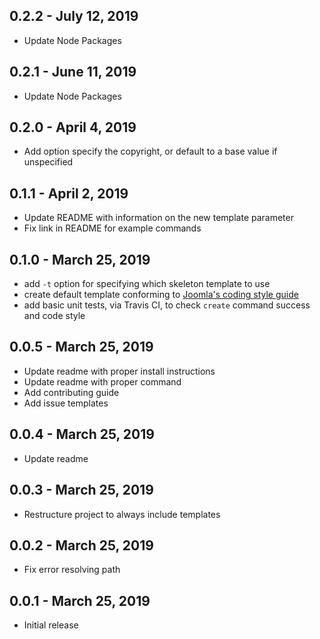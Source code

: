 ## 0.2.2 - July 12, 2019
- Update Node Packages

## 0.2.1 - June 11, 2019
- Update Node Packages

## 0.2.0 - April 4, 2019
- Add option specify the copyright, or default to a base value if unspecified

## 0.1.1 - April 2, 2019
- Update README with information on the new template parameter
- Fix link in README for example commands

## 0.1.0 - March 25, 2019
- add `-t` option for specifying which skeleton template to use
- create default template conforming to [Joomla's coding style guide](https://developer.joomla.org/coding-standards/basic-guidelines.html)
- add basic unit tests, via Travis CI, to check `create` command success and code style

## 0.0.5 - March 25, 2019
- Update readme with proper install instructions
- Update readme with proper command
- Add contributing guide
- Add issue templates

## 0.0.4 - March 25, 2019
- Update readme

## 0.0.3 - March 25, 2019
- Restructure project to always include templates

## 0.0.2 - March 25, 2019
- Fix error resolving path

## 0.0.1 - March 25, 2019
- Initial release

